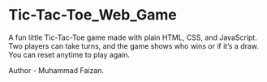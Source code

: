# Tic-Tac-Toe_Web_Game
A fun little Tic-Tac-Toe game made with plain HTML, CSS, and JavaScript.
<br>
Two players can take turns, and the game shows who wins or if it’s a draw. 
<br>
You can reset anytime to play again. 

Author - Muhammad Faizan.
